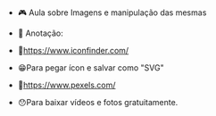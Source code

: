 - 🎮 Aula sobre Imagens e manipulação das mesmas

- 📝 Anotação:
- 🔗https://www.iconfinder.com/ 

- 😁Para pegar ícon e salvar como "SVG"


- 🔗https://www.pexels.com/

- 😯Para baixar vídeos e fotos gratuitamente. 


